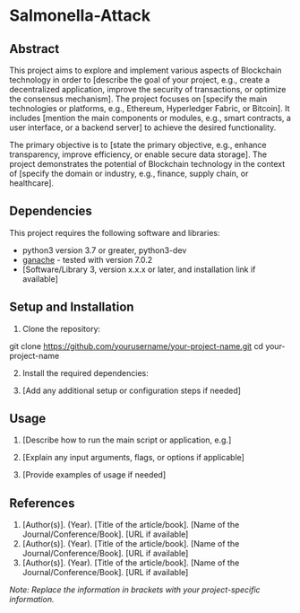 # Salmonella-Attack

## Abstract

This project aims to explore and implement various aspects of Blockchain technology in order to [describe the goal of your project, e.g., create a decentralized application, improve the security of transactions, or optimize the consensus mechanism]. The project focuses on [specify the main technologies or platforms, e.g., Ethereum, Hyperledger Fabric, or Bitcoin]. It includes [mention the main components or modules, e.g., smart contracts, a user interface, or a backend server] to achieve the desired functionality.

The primary objective is to [state the primary objective, e.g., enhance transparency, improve efficiency, or enable secure data storage]. The project demonstrates the potential of Blockchain technology in the context of [specify the domain or industry, e.g., finance, supply chain, or healthcare].

## Dependencies

This project requires the following software and libraries:

- python3 version 3.7 or greater, python3-dev
- [ganache](https://github.com/trufflesuite/ganache) - tested with version 7.0.2
- [Software/Library 3, version x.x.x or later, and installation link if available]


## Setup and Installation

1. Clone the repository:

git clone https://github.com/yourusername/your-project-name.git
cd your-project-name

2. Install the required dependencies:

3. [Add any additional setup or configuration steps if needed]

## Usage

1. [Describe how to run the main script or application, e.g.]

2. [Explain any input arguments, flags, or options if applicable]
3. [Provide examples of usage if needed]

## References

1. [Author(s)]. (Year). [Title of the article/book]. [Name of the Journal/Conference/Book]. [URL if available]
2. [Author(s)]. (Year). [Title of the article/book]. [Name of the Journal/Conference/Book]. [URL if available]
3. [Author(s)]. (Year). [Title of the article/book]. [Name of the Journal/Conference/Book]. [URL if available]

*Note: Replace the information in brackets with your project-specific information.*
